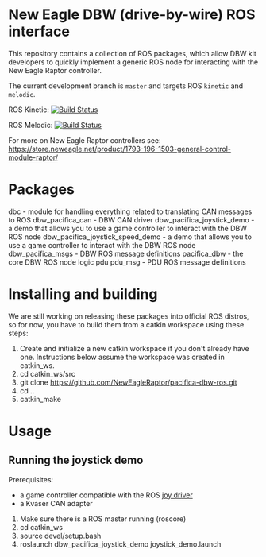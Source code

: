 # New Eagle DBW (drive-by-wire) ROS interface

This repository contains a collection of ROS packages, which allow DBW kit developers to quickly implement a generic ROS node for interacting with the New Eagle Raptor controller.

The current development branch is `master` and targets ROS `kinetic` and `melodic`.

ROS Kinetic: [![Build Status](http://build.ros.org/buildStatus/icon?job=Kdoc__pacifica_dbw_ros__ubuntu_xenial_amd64)](http://build.ros.org/job/Kdoc__pacifica_dbw_ros__ubuntu_xenial_amd64/)

ROS Melodic: [![Build Status](http://build.ros.org/buildStatus/icon?job=Kdoc__pacifica_dbw_ros__ubuntu_xenial_amd64)](http://build.ros.org/job/Kdoc__pacifica_dbw_ros__ubuntu_xenial_amd64/)

For more on New Eagle Raptor controllers see: https://store.neweagle.net/product/1793-196-1503-general-control-module-raptor/ 

# Packages

dbc - module for handling everything related to translating CAN messages to ROS
dbw_pacifica_can - DBW CAN driver
dbw_pacifica_joystick_demo - a demo that allows you to use a game controller to interact with the DBW ROS node 
dbw_pacifica_joystick_speed_demo - a demo that allows you to use a game controller to interact with the DBW ROS node 
dbw_pacifica_msgs - DBW ROS message definitions
pacifica_dbw - the core DBW ROS node logic
pdu
pdu_msg - PDU ROS message definitions

# Installing and building

We are still working on releasing these packages into official ROS distros, so for now, you have to build them from a catkin workspace using these steps:

1. Create and initialize a new catkin workspace if you don't already have one. Instructions below assume the workspace was created in catkin_ws.
2. cd catkin_ws/src
3. git clone https://github.com/NewEagleRaptor/pacifica-dbw-ros.git
4. cd ..
5. catkin_make

# Usage

## Running the joystick demo

Prerequisites:
* a game controller compatible with the ROS [joy driver](http://wiki.ros.org/joy)
* a Kvaser CAN adapter

1. Make sure there is a ROS master running (roscore)
2. cd catkin_ws
3. source devel/setup.bash
4. roslaunch dbw_pacifica_joystick_demo joystick_demo.launch
